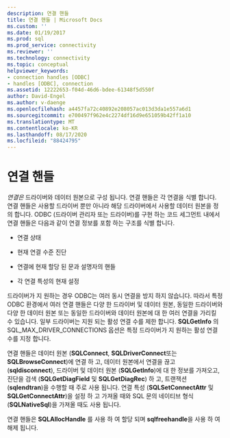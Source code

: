 ```yaml
---
description: 연결 핸들
title: 연결 핸들 | Microsoft Docs
ms.custom: ''
ms.date: 01/19/2017
ms.prod: sql
ms.prod_service: connectivity
ms.reviewer: ''
ms.technology: connectivity
ms.topic: conceptual
helpviewer_keywords:
- connection handles [ODBC]
- handles [ODBC], connection
ms.assetid: 12222653-f04d-46d6-bdee-61348f5d550f
author: David-Engel
ms.author: v-daenge
ms.openlocfilehash: a4457fa72c40892e208057ac013d3da1e557a6d1
ms.sourcegitcommit: e700497f962e4c2274df16d9e651059b42ff1a10
ms.translationtype: MT
ms.contentlocale: ko-KR
ms.lasthandoff: 08/17/2020
ms.locfileid: "88424795"
---
```

# <a name="connection-handles"></a>연결 핸들
*연결은* 드라이버와 데이터 원본으로 구성 됩니다. 연결 핸들은 각 연결을 식별 합니다. 연결 핸들은 사용할 드라이버 뿐만 아니라 해당 드라이버에서 사용할 데이터 원본을 정의 합니다. ODBC (드라이버 관리자 또는 드라이버)를 구현 하는 코드 세그먼트 내에서 연결 핸들은 다음과 같이 연결 정보를 포함 하는 구조를 식별 합니다.  
  
-   연결 상태  
  
-   현재 연결 수준 진단  
  
-   연결에 현재 할당 된 문과 설명자의 핸들  
  
-   각 연결 특성의 현재 설정  
  
 드라이버가 지 원하는 경우 ODBC는 여러 동시 연결을 방지 하지 않습니다. 따라서 특정 ODBC 환경에서 여러 연결 핸들은 다양 한 드라이버 및 데이터 원본, 동일한 드라이버와 다양 한 데이터 원본 또는 동일한 드라이버와 데이터 원본에 대 한 여러 연결을 가리킬 수 있습니다. 일부 드라이버는 지원 되는 활성 연결 수를 제한 합니다. **SQLGetInfo** 의 SQL_MAX_DRIVER_CONNECTIONS 옵션은 특정 드라이버가 지 원하는 활성 연결 수를 지정 합니다.  
  
 연결 핸들은 데이터 원본 (**SQLConnect**, **SQLDriverConnect**또는 **SQLBrowseConnect**)에 연결 하 고, 데이터 원본에서 연결을 끊고 (**sqldisconnect**), 드라이버 및 데이터 원본 (**SQLGetInfo**)에 대 한 정보를 가져오고, 진단을 검색 (**SQLGetDiagField** 및 **SQLGetDiagRec**) 하 고, 트랜잭션 (**sqlendtran**)을 수행할 때 주로 사용 됩니다. 연결 특성 (**SQLSetConnectAttr** 및 **SQLGetConnectAttr**)을 설정 하 고 가져올 때와 SQL 문의 네이티브 형식 (**SQLNativeSql**)을 가져올 때도 사용 됩니다.  
  
 연결 핸들은 **SQLAllocHandle** 를 사용 하 여 할당 되며 **sqlfreehandle**을 사용 하 여 해제 됩니다.
